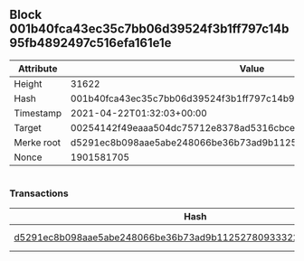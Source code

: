 ## Block 001b40fca43ec35c7bb06d39524f3b1ff797c14b95fb4892497c516efa161e1e

Attribute | Value
--- | ---
Height | 31622
Hash | 001b40fca43ec35c7bb06d39524f3b1ff797c14b95fb4892497c516efa161e1e
Timestamp | 2021-04-22T01:32:03+00:00
Target | 00254142f49eaaa504dc75712e8378ad5316cbcead634704b3734b6271167cc4
Merke root | d5291ec8b098aae5abe248066be36b73ad9b1125278093332294ecce6ad553e4
Nonce | 1901581705

```

```

### Transactions

Hash | Amount
--- | ---
[d5291ec8b098aae5abe248066be36b73ad9b1125278093332294ecce6ad553e4](d5291ec8b098aae5abe248066be36b73ad9b1125278093332294ecce6ad553e4.md) | 10.00000000 SKEPTI 
